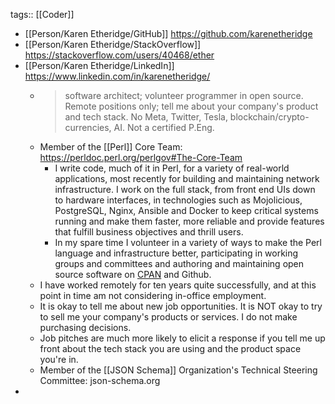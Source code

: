 tags:: [[Coder]]

- [[Person/Karen Etheridge/GitHub]] https://github.com/karenetheridge
- [[Person/Karen Etheridge/StackOverflow]] https://stackoverflow.com/users/40468/ether
- [[Person/Karen Etheridge/LinkedIn]] https://www.linkedin.com/in/karenetheridge/
	- > software architect; volunteer programmer in open source. Remote positions only; tell me about your company's product and tech stack. No Meta, Twitter, Tesla, blockchain/crypto-currencies, AI. Not a certified P.Eng.
	- Member of the [[Perl]] Core Team: https://perldoc.perl.org/perlgov#The-Core-Team
		- I write code, much of it in Perl, for a variety of real-world applications, most recently for building and maintaining network infrastructure. I work on the full stack, from front end UIs down to hardware interfaces, in technologies such as Mojolicious, PostgreSQL, Nginx, Ansible and Docker to keep critical systems running and make them faster, more reliable and provide features that fulfill business objectives and thrill users.
		- In my spare time I volunteer in a variety of ways to make the Perl language and infrastructure better, participating in working groups and committees and authoring and maintaining open source software on [CPAN](https://www.cpan.org/misc/cpan-faq.html) and Github.
	- I have worked remotely for ten years quite successfully, and at this point in time am not considering in-office employment.
	- It is okay to tell me about new job opportunities. It is NOT okay to try to sell me your company's products or services. I do not make purchasing decisions.
	- Job pitches are much more likely to elicit a response if you tell me up front about the tech stack you are using and the product space you're in.
	- Member of the [[JSON Schema]] Organization's Technical Steering Committee: json-schema.org
-